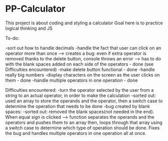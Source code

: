 # PP-Calculator

This project is about coding and styling a calculator
Goal here is to practice logical thinking and JS

To-do:

-sort out how to handle decimals
-handle the fact that user can click on an operator more than once 
        --> creates a bug: even if extra operator is removed thanks to the delete button, console throws an error --> has to do with the blank spaces added on each side of the operators - done (see Difficulties encountered) 
-make delete button functional - done
-handle really big numbers
-display characters on the screen as the user clicks on them - done
-handle multiple operators in one operation - done


Difficulties encountered:
    -turn the operator selected by the user from a string to an actual operator, in order to make the calculation
        -sorted out: used an array to store the operands and the operator, then a switch case 
                     to determine the operation that needs to be done
    -bug created by blank spaces:
        -sorted out: removed the blank spaces(not needed in the end). When equal sign is clicked --> function separates the operands and the operators and pushes them to an array then, loops through that array using a switch case to determine which type of operation should be done. Fixes the bug and handles multiple operators in one operation all at once.